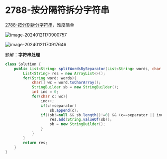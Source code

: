 # 2788-按分隔符拆分字符串

[2788-按分割拆分字符串](https://leetcode.cn/problems/split-strings-by-separator/description/?envType=daily-question&envId=2024-01-20)，难度简单

![image-20240121170900757](https://fastly.jsdelivr.net/gh/lqyspace/mypic@master/img1/202401211709965.png)

![image-20240121170917646](https://fastly.jsdelivr.net/gh/lqyspace/mypic@master/img1/202401211709690.png)

题解：**字符串处理**

```java
class Solution {
    public List<String> splitWordsBySeparator(List<String> words, char separator) {
        List<String> res = new ArrayList<>();
        for(String word: words){
            char[] wc = word.toCharArray();
            StringBuilder sb = new StringBuilder();
            int ind = 0;
            for(char c: wc){
                ind++;
                if(c!=separator)
                    sb.append(c);
                if((sb!=null && sb.length()!=0) && (c==separator || ind==wc.length)){
                    res.add(String.valueOf(sb));
                    sb = new StringBuilder();
                }
            }
        }
        return res;
    }
}
```

